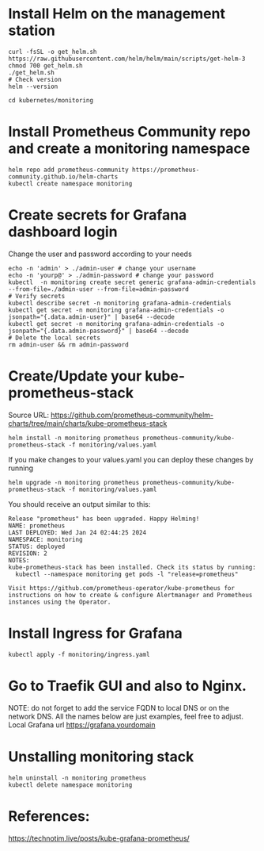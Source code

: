 # Install Helm on the management station
```
curl -fsSL -o get_helm.sh https://raw.githubusercontent.com/helm/helm/main/scripts/get-helm-3
chmod 700 get_helm.sh
./get_helm.sh
# Check version
helm --version

cd kubernetes/monitoring
```

# Install Prometheus Community repo and create a monitoring namespace
```
helm repo add prometheus-community https://prometheus-community.github.io/helm-charts
kubectl create namespace monitoring

```

# Create secrets for Grafana dashboard login
Change the user and password according to your needs
```
echo -n 'admin' > ./admin-user # change your username
echo -n 'yourp@' > ./admin-password # change your password
kubectl  -n monitoring create secret generic grafana-admin-credentials --from-file=./admin-user --from-file=admin-password
# Verify secrets
kubectl describe secret -n monitoring grafana-admin-credentials
kubectl get secret -n monitoring grafana-admin-credentials -o jsonpath="{.data.admin-user}" | base64 --decode
kubectl get secret -n monitoring grafana-admin-credentials -o jsonpath="{.data.admin-password}" | base64 --decode
# Delete the local secrets
rm admin-user && rm admin-password

```

# Create/Update your kube-prometheus-stack
Source URL: https://github.com/prometheus-community/helm-charts/tree/main/charts/kube-prometheus-stack
```
helm install -n monitoring prometheus prometheus-community/kube-prometheus-stack -f monitoring/values.yaml
```

If you make changes to your values.yaml you can deploy these changes by running
```
helm upgrade -n monitoring prometheus prometheus-community/kube-prometheus-stack -f monitoring/values.yaml
```

You should receive an output similar to this:
```
Release "prometheus" has been upgraded. Happy Helming!
NAME: prometheus
LAST DEPLOYED: Wed Jan 24 02:44:25 2024
NAMESPACE: monitoring
STATUS: deployed
REVISION: 2
NOTES:
kube-prometheus-stack has been installed. Check its status by running:
  kubectl --namespace monitoring get pods -l "release=prometheus"

Visit https://github.com/prometheus-operator/kube-prometheus for instructions on how to create & configure Alertmanager and Prometheus instances using the Operator.
```
# Install Ingress for Grafana
```
kubectl apply -f monitoring/ingress.yaml
```

# Go to Traefik GUI and also to Nginx.
NOTE: do not forget to add the service FQDN to local DNS or on the network DNS. All the names below are just examples, feel free to adjust.
Local Grafana url https://grafana.yourdomain


# Unstalling monitoring stack
```
helm uninstall -n monitoring prometheus
kubectl delete namespace monitoring
```

# References:
https://technotim.live/posts/kube-grafana-prometheus/